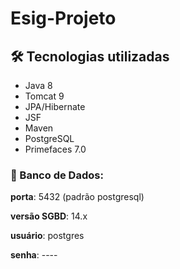 # Esig-Projeto


## 🛠️ Tecnologias utilizadas

* Java 8
* Tomcat 9
* JPA/Hibernate
* JSF
* Maven
* PostgreSQL
* Primefaces 7.0

### 🔋 Banco de Dados:

**porta**: 5432 (padrão postgresql)

**versão SGBD**: 14.x

**usuário**: postgres

**senha**: ----



